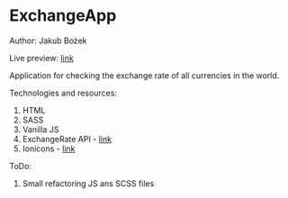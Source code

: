 # ExchangeApp

Author: Jakub Bożek

Live preview: [link](https://exchange.bozek.website/)

Application for checking the exchange rate of all currencies in the world.

Technologies and resources:

1. HTML
2. SASS
3. Vanilla JS
4. ExchangeRate API - [link](https://www.exchangerate-api.com)
5. Ionicons - [link](https://ionic.io/ionicons)

ToDo:

1. Small refactoring JS ans SCSS files
